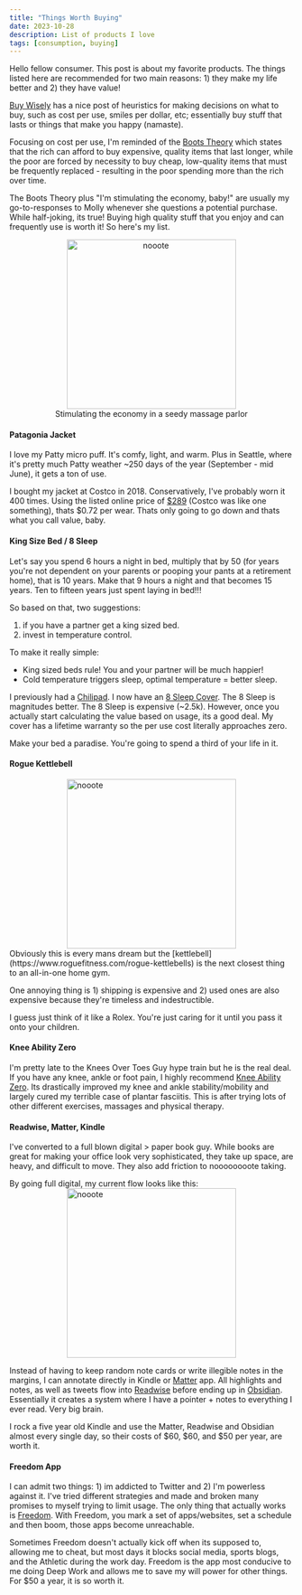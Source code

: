 ```yaml
---
title: "Things Worth Buying"
date: 2023-10-28
description: List of products I love
tags: [consumption, buying]
---
```


Hello fellow consumer. This post is about my favorite products. The things listed here are recommended for two main reasons: 1) they make my life better and 2) they have value!

[Buy Wisely](https://stephango.com/buy-wisely) has a nice post of heuristics for making decisions on what to buy, such as cost per use, smiles per dollar, etc; essentially buy stuff that lasts or things that make you happy (namaste). 

Focusing on cost per use, I'm reminded of the [Boots Theory](https://terrypratchett.com/explore-discworld/sam-vimes-boots-theory-of-socio-economic-unfairness/) which states that the rich can afford to buy expensive, quality items that last longer, while the poor are forced by necessity to buy cheap, low-quality items that must be frequently replaced - resulting in the poor spending more than the rich over time.

The Boots Theory plus "I'm stimulating the economy, baby!" are usually my go-to-responses to Molly whenever she questions a potential purchase. While half-joking, its true! Buying high quality stuff that you enjoy and can frequently use is worth it! So here's my list.

<figure style="text-align: center;">
  <img src="/god-damn/assets/images/buying/stimulated_economy.jpg" alt="nooote" width="300">
  <figcaption>Stimulating the economy in a seedy massage parlor</figcaption>
</figure>


#### Patagonia Jacket
I love my Patty micro puff. It's comfy, light, and warm. Plus in Seattle, where it's pretty much Patty weather ~250 days of the year (September - mid June), it gets a ton of use. 

I bought my jacket at Costco in 2018. Conservatively, I've probably worn it 400 times. Using the listed online price of [$289](https://www.patagonia.com/product/mens-nano-puff-hoody/84222.html?dwvar_84222_color=BLK&cgid=mens-jackets-vests) (Costco was like one something), thats $0.72 per wear. Thats only going to go down and thats what you call value, baby.

#### King Size Bed / 8 Sleep
Let's say you spend 6 hours a night in bed, multiply that by 50 (for years you're not dependent on your parents or pooping your pants at a retirement home), that is 10 years. Make that 9 hours a night and that becomes 15 years. Ten to fifteen years just spent laying in bed!!!

So based on that, two suggestions:
1) if you have a partner get a king sized bed. 
2) invest in temperature control.

To make it really simple:
- King sized beds rule! You and your partner will be much happier! 
- Cold temperature triggers sleep, optimal temperature = better sleep. 

I previously had a [Chilipad](https://sleep.me/product/cube-sleep-system). I now have an [8 Sleep Cover](https://www.eightsleep.com/product/pod-cover/). The 8 Sleep is magnitudes better. The 8 Sleep is expensive (~2.5k). However, once you actually start calculating the value based on usage, its a good deal. My cover has a lifetime warranty so the per use cost literally approaches zero.

Make your bed a paradise. You're going to spend a third of your life in it. 
#### Rogue Kettlebell
<img src="/god-damn/assets/images/buying/bro_room.jpg" alt="nooote" width="300" style="display: block; margin-left: auto; margin-right: auto;">
Obviously this is every mans dream but the [kettlebell](https://www.roguefitness.com/rogue-kettlebells) is the next closest thing to an all-in-one home gym. 

One annoying thing is 1) shipping is expensive and 2) used ones are also expensive because they're timeless and indestructible. 

I guess just think of it like a Rolex. You're just caring for it until you pass it onto your children.

#### Knee Ability Zero
I'm pretty late to the Knees Over Toes Guy hype train but he is the real deal. If you have any knee, ankle or foot pain, I highly recommend [Knee Ability Zero](https://www.amazon.com/Knee-Ability-Zero-Ben-Patrick/dp/B09KNGDYGL). Its drastically improved my knee and ankle stability/mobility and largely cured my terrible case of plantar fasciitis.  This is after trying lots of other different exercises, massages and physical therapy. 

#### Readwise, Matter, Kindle
I've converted to a full blown digital > paper book guy. While books are great for making your office look very sophisticated, they take up space, are heavy, and difficult to move. They also add friction to noooooooote taking. 

By going full digital, my current flow looks like this:
<img src="/god-damn/assets/images/buying/noteflow.png" alt="nooote" width="300" style="display: block; margin-left: auto; margin-right: auto;">

Instead of having to keep random note cards or write illegible notes in the margins, I can annotate directly in Kindle or [Matter](https://hq.getmatter.com/) app. All highlights and notes, as well as tweets flow into [Readwise](https://readwise.io/dashboard) before ending up in [Obsidian](https://obsidian.md/). Essentially it creates a system where I have a pointer + notes to everything I ever read. Very big brain.

I rock a five year old Kindle and use the Matter, Readwise and Obsidian almost every single day, so their costs of $60, $60, and $50 per year, are worth it.

#### Freedom App
I can admit two things: 1) im addicted to Twitter and 2) I'm powerless against it. I've tried different strategies and made and broken many promises to myself trying to limit usage. The only thing that actually works is [Freedom](https://freedom.to/). With Freedom, you mark a set of apps/websites, set a schedule and then boom, those apps become unreachable. 

Sometimes Freedom doesn't actually kick off when its supposed to, allowing me to cheat, but most days it blocks social media, sports blogs, and the Athletic during the work day. Freedom is the app most conducive to me doing Deep Work and allows me to save my will power for other things. For $50 a year, it is so worth it.